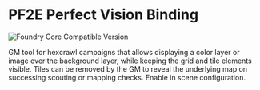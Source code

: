 # PF2E Perfect Vision Binding
![Foundry Core Compatible Version](https://img.shields.io/badge/dynamic/json.svg?url=https%3A%2F%2Fraw.githubusercontent.com%2FCarlosFdez%2Fworld-explorer%2Fmaster%2Fsrc%2Fmodule.json&label=Foundry%20Version&query=$.compatibleCoreVersion&colorB=orange)

GM tool for hexcrawl campaigns that allows displaying a color layer or image over the background layer, while keeping the grid and tile elements visible. Tiles can be removed by the GM to reveal the underlying map on successing scouting or mapping checks. Enable in scene configuration.